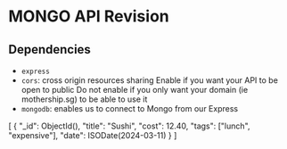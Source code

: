 # MONGO API Revision

## Dependencies
* `express`
* `cors`: cross origin resources sharing
Enable if you want your API to be open to public
Do not enable if you only want your domain (ie mothership.sg) to be able to use it
* `mongodb`: enables us to connect to Mongo from our Express





[
    {
        "_id": ObjectId(),
        "title": "Sushi",
        "cost": 12.40,
        "tags": ["lunch", "expensive"],
        "date": ISODate(2024-03-11)
    }
]